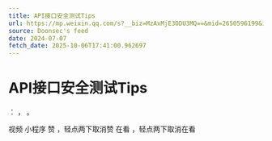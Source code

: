```yaml
---
title: API接口安全测试Tips
url: https://mp.weixin.qq.com/s?__biz=MzAxMjE3ODU3MQ==&mid=2650596199&idx=3&sn=95e51f45cc14c47d0e1f94f5b81928e2
source: Doonsec's feed
date: 2024-07-07
fetch_date: 2025-10-06T17:41:00.962697
---
```


# API接口安全测试Tips

：
，
。

视频
小程序
赞
，轻点两下取消赞
在看
，轻点两下取消在看